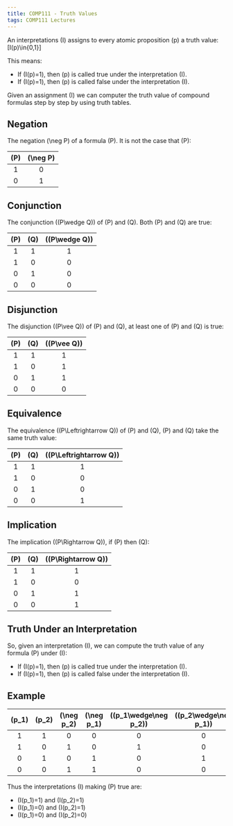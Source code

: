 ```yaml
---
title: COMP111 - Truth Values
tags: COMP111 Lectures
---
```

An interpretations \(I\) assigns to every atomic proposition \(p\) a truth value:
\[I(p)\in\{0,1\}\]

This means:

* If \(I(p)=1\), then \(p\) is called true under the interpretation \(I\).
* If \(I(p)=1\), then \(p\) is called false under the interpretation \(I\).

Given an assignment \(I\) we can computer the truth value of compound formulas step by step by using truth tables.

## Negation
The negation \(\neg P\) of a formula \(P\). It is not the case that \(P\):

| \(P\) | \(\neg P\) |
| :-: | :-: |
| 1 | 0 |
| 0 | 1 |

## Conjunction
The conjunction \((P\wedge Q)\) of \(P\) and \(Q\). Both \(P\) and \(Q\) are true:

| \(P\) | \(Q\) | \((P\wedge Q)\) |
| :-: | :-: | :-: |
| 1 | 1 | 1 |
| 1 | 0 | 0 |
| 0 | 1 | 0 | 
| 0 | 0 | 0 |

## Disjunction
The disjunction \((P\vee Q)\) of \(P\) and \(Q\), at least one of \(P\) and \(Q\) is true:

| \(P\) | \(Q\) | \((P\vee Q)\) |
| :-: | :-: | :-: |
| 1 | 1 | 1 |
| 1 | 0 | 1 |
| 0 | 1 | 1 | 
| 0 | 0 | 0 |

## Equivalence
The equivalence \((P\Leftrightarrow Q)\) of \(P\) and \(Q\), \(P\) and \(Q\) take the same truth value:

| \(P\) | \(Q\) | \((P\Leftrightarrow Q)\) |
| :-: | :-: | :-: |
| 1 | 1 | 1 |
| 1 | 0 | 0 |
| 0 | 1 | 0 | 
| 0 | 0 | 1 |

## Implication
The implication \((P\Rightarrow Q)\), if \(P\) then \(Q\):


| \(P\) | \(Q\) | \((P\Rightarrow Q)\) |
| :-: | :-: | :-: |
| 1 | 1 | 1 |
| 1 | 0 | 0 |
| 0 | 1 | 1 | 
| 0 | 0 | 1 |

## Truth Under an Interpretation
So, given an interpretation \(I\), we can compute the truth value of any formula \(P\) under \(I\):

* If \(I(p)=1\), then \(p\) is called true under the interpretation \(I\).
* If \(I(p)=1\), then \(p\) is called false under the interpretation \(I\).

## Example

| \(p_1\) | \(p_2\) | \(\neg p_2\) | \(\neg p_1\) | \((p_1\wedge\neg p_2)\) | \((p_2\wedge\neg p_1)\)| \(P\) |
| :-: | :-: | :-: | :-: | :-: | :-: | :-: |
| 1 | 1 | 0 | 0 | 0 | 0 | 1 |
| 1 | 0 | 1 | 0 | 1 | 0 | 0 |
| 0 | 1 | 0 | 1 | 0 | 1 | 1 |
| 0 | 0 | 1 | 1 | 0 | 0 | 1 |

Thus the interpretations \(I\) making \(P\) true are:

* \(I(p_1)=1\) and \(I(p_2)=1\)
* \(I(p_1)=0\) and \(I(p_2)=1\)
* \(I(p_1)=0\) and \(I(p_2)=0\)
